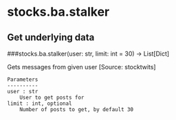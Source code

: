 # stocks.ba.stalker

## Get underlying data 
###stocks.ba.stalker(user: str, limit: int = 30) -> List[Dict]

Gets messages from given user [Source: stocktwits]

    Parameters
    ----------
    user : str
        User to get posts for
    limit : int, optional
        Number of posts to get, by default 30
